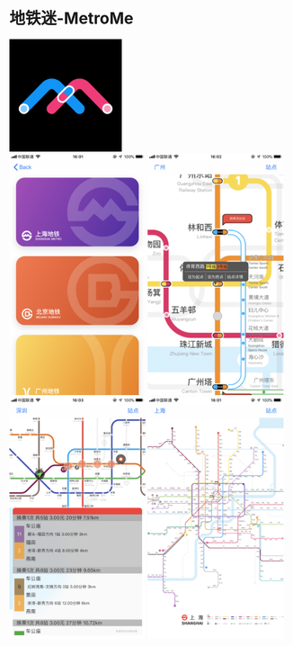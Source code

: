 # 地铁迷-MetroMe
<img src="./icon.png" width="200" heigth="200">
<br/>
<img src="./detail1.PNG" width="48%">
<img src="./detail2.PNG" width="48%">
<img src="./detail3.PNG" width="48%">
<img src="./detail4.PNG" width="48%">
